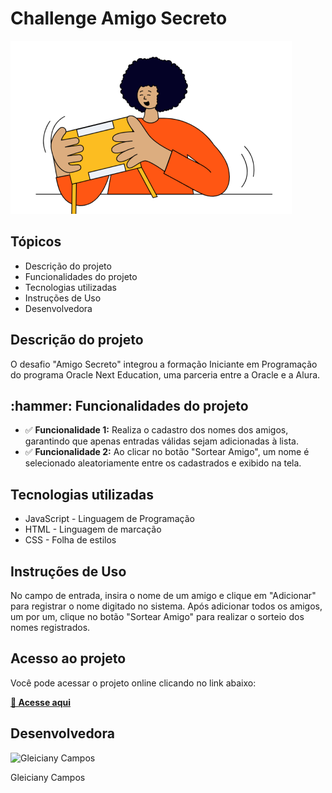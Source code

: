<!DOCTYPE html>
<html lang="pt-br">
<head>
    <meta charset="UTF-8">
    <meta http-equiv="X-UA-Compatible" content="IE=edge">
    <meta name="viewport" content="width=device-width, initial-scale=1.0">
</head>
<body>
    <h1>Challenge Amigo Secreto</h1>
    <img src="assets/amigo-secreto.png" alt="Imagem do amigo secreto">
  <h2>Tópicos</h2>
  <ul>
    <li>Descrição do projeto</li>
    <li>Funcionalidades do projeto</li>
    <li>Tecnologias utilizadas</li>
    <li>Instruções de Uso</li>
    <li>Desenvolvedora</li>
  </ul> 
    <!-- Descrição do projeto -->
    <h2>Descrição do projeto</h2>
     <p>O desafio "Amigo Secreto" integrou a formação Iniciante em Programação do programa Oracle Next Education, uma parceria entre a Oracle e a Alura.</p>
    <h2>:hammer: Funcionalidades do projeto </h2>
    <ul>
      <li>✅ <strong>Funcionalidade 1:</strong> Realiza o cadastro dos nomes dos amigos, garantindo que apenas entradas válidas sejam adicionadas à lista. </li>
      <li>✅ <strong>Funcionalidade 2:</strong> Ao clicar no botão "Sortear Amigo", um nome é selecionado aleatoriamente entre os cadastrados e exibido na tela.</li>
    </ul>
   <h2>Tecnologias utilizadas</h2>
   <ul>
    <li>JavaScript - Linguagem de Programação</li>
    <li>HTML - Linguagem de marcação</li>
    <li>CSS - Folha de estilos</li>
   </ul>
   <h2>Instruções de Uso</h2>
   <p>No campo de entrada, insira o nome de um amigo e clique em "Adicionar" para registrar o nome digitado no sistema. Após adicionar todos os amigos, um por um, clique no botão "Sortear Amigo" para realizar o sorteio dos nomes registrados.</p>
    <h2 id="acesso-ao-projeto">Acesso ao projeto</h2>
    <p>Você pode acessar o projeto online clicando no link abaixo:</p>
    <p><a href="https://gleicycam.github.io/Amigo-Secreto/" target="_blank"><strong>🔗 Acesse aqui</strong></a></p>
   <h2>Desenvolvedora</h2>
    <img src="https://github.com/user-attachments/assets/576ddd38-9519-47a2-b3c6-d26d96bb159d" width = "100px" alt="Gleiciany Campos">
    <p> Gleiciany Campos</p>
</body> 
</html>
